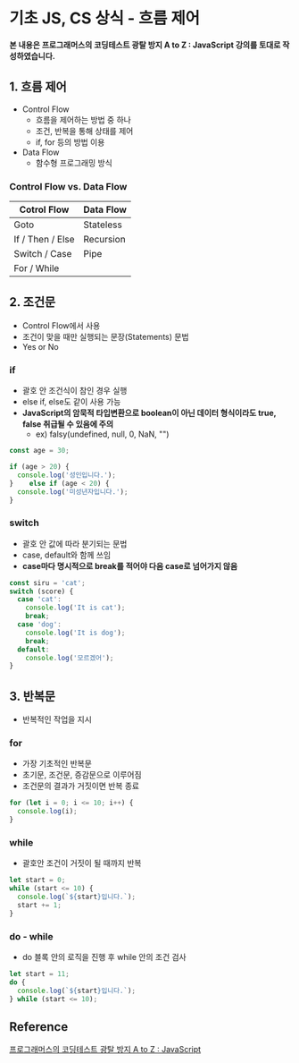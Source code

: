 # 기초 JS, CS 상식 - 흐름 제어



**본 내용은 프로그래머스의 코딩테스트 광탈 방지 A to Z : JavaScript 강의를 토대로 작성하였습니다.**



## 1. 흐름 제어

* Control Flow
  * 흐름을 제어하는 방법 중 하나
  * 조건, 반복을 통해 상태를 제어
  * if, for 등의 방법 이용
* Data Flow
  * 함수형 프로그래밍 방식



### Control Flow vs. Data Flow

| Cotrol Flow      | Data Flow |
| ---------------- | --------- |
| Goto             | Stateless |
| If / Then / Else | Recursion |
| Switch / Case    | Pipe      |
| For / While      |           |



## 2. 조건문

* Control Flow에서 사용
* 조건이 맞을 때만 실행되는 문장(Statements) 문법
* Yes or No



### if

* 괄호 안 조건식이 참인 경우 실행
* else if, else도 같이 사용 가능
* **JavaScript의 암묵적 타입변환으로 boolean이 아닌 데이터 형식이라도 true, false 취급될 수 있음에 주의**
  * ex) falsy(undefined, null, 0, NaN, "")

```JavaScript
const age = 30;

if (age > 20) {
  console.log('성인입니다.');
}	 else if (age < 20) {
  console.log('미성년자입니다.');
}
```





### switch

* 괄호 안 값에 따라 분기되는 문법
* case, default와 함께 쓰임
* **case마다 명시적으로 break를 적어야 다음 case로 넘어가지 않음**

```JavaScript
const siru = 'cat';
switch (score) {
  case 'cat':
    console.log('It is cat');
    break;
  case 'dog':
    console.log('It is dog');
    break;
  default:
    console.log('모르겠어');
}
```





## 3. 반복문

* 반복적인 작업을 지시



### for

* 가장 기초적인 반복문
* 초기문, 조건문, 증감문으로 이루어짐
* 조건문의 결과가 거짓이면 반복 종료

```JavaScript
for (let i = 0; i <= 10; i++) {
  console.log(i);
}
```



### while

* 괄호안 조건이 거짓이 될 때까지 반복

```JavaScript
let start = 0;
while (start <= 10) {
  console.log(`${start}입니다.`);
  start += 1;
}
```



### do - while

* do 블록 안의 로직을 진행 후 while 안의 조건 검사

```JavaScript
let start = 11;
do {
  console.log(`${start}입니다.`);
} while (start <= 10);
```





## Reference

[프로그래머스의 코딩테스트 광탈 방지 A to Z : JavaScript](https://school.programmers.co.kr/learn/courses/13213)

